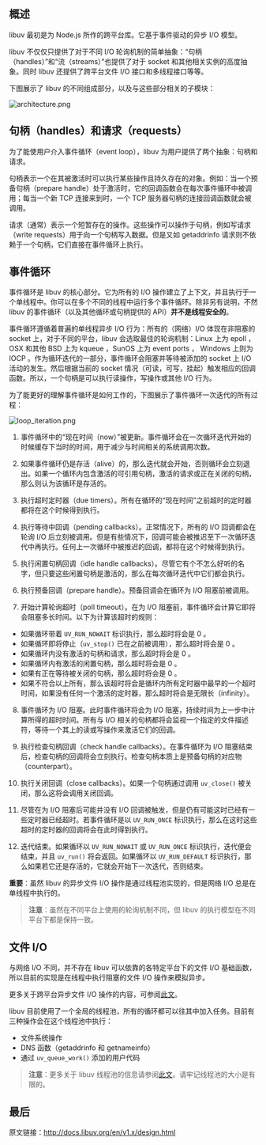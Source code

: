 ## 概述

libuv 最初是为 Node.js 所作的跨平台库。它基于事件驱动的异步 I/O 模型。

libuv 不仅仅只提供了对于不同 I/O 轮询机制的简单抽象：“句柄（handles）”和“流（streams）”也提供了对于 socket 和其他相关实例的高度抽象。同时 libuv 还提供了跨平台文件 I/O 接口和多线程接口等等。

下图展示了 libuv 的不同组成部分，以及与这些部分相关的子模块：

![architecture.png](http://dn-cnode.qbox.me/Fs3XJSgMznkpxd1Sa78Z6d42WR4J)

## 句柄（handles）和请求（requests）

为了能使用户介入事件循环（event loop），libuv 为用户提供了两个抽象：句柄和请求。

句柄表示一个在其被激活时可以执行某些操作且持久存在的对象。例如：当一个预备句柄（prepare handle）处于激活时，它的回调函数会在每次事件循环中被调用；每当一个新 TCP 连接来到时，一个 TCP 服务器句柄的连接回调函数就会被调用。

请求（通常）表示一个短暂存在的操作。这些操作可以操作于句柄，例如写请求（write requests）用于向一个句柄写入数据。但是又如 getaddrinfo 请求则不依赖于一个句柄，它们直接在事件循环上执行。

## 事件循环

事件循环是 libuv 的核心部分。它为所有的 I/O 操作建立了上下文，并且执行于一个单线程中。你可以在多个不同的线程中运行多个事件循环。除非另有说明，不然 libuv 的事件循环（以及其他循环或句柄提供的 API）**并不是线程安全的**。

事件循环遵循着普遍的单线程异步 I/O 行为：所有的（网络）I/O 体现在非阻塞的 socket 上，对于不同的平台，libuv 会选取最佳的轮询机制：Linux 上为 epoll ，OSX 和其他 BSD 上为 kqueue ，SunOS 上为 event ports ， Windows 上则为 IOCP 。作为循环迭代的一部分，事件循环会阻塞并等待被添加的 socket 上 I/O 活动的发生。然后根据当前的 socket 情况（可读，可写，挂起）触发相应的回调函数。所以，一个句柄是可以执行读操作，写操作或其他 I/O 行为。

为了能更好的理解事件循环是如何工作的，下图展示了事件循环一次迭代的所有过程：

![loop_iteration.png](http://dn-cnode.qbox.me/FrHQal5tmWUmfL3clSGaMl6Fs60r)

1. 事件循环中的“现在时间（now）”被更新。事件循环会在一次循环迭代开始的时候缓存下当时的时间，用于减少与时间相关的系统调用次数。

2. 如果事件循环仍是存活（alive）的，那么迭代就会开始，否则循环会立刻退出。如果一个循环内包含激活的可引用句柄，激活的请求或正在关闭的句柄，那么则认为该循环是存活的。

3. 执行超时定时器（due timers）。所有在循环的“现在时间”之前超时的定时器都将在这个时候得到执行。

4. 执行等待中回调（pending callbacks）。正常情况下，所有的 I/O 回调都会在轮询 I/O 后立刻被调用。但是有些情况下，回调可能会被推迟至下一次循环迭代中再执行。任何上一次循环中被推迟的回调，都将在这个时候得到执行。

5. 执行闲置句柄回调（idle handle callbacks）。尽管它有个不怎么好听的名字，但只要这些闲置句柄是激活的，那么在每次循环迭代中它们都会执行。

6. 执行预备回调（prepare handle）。预备回调会在循环为 I/O 阻塞前被调用。

7. 开始计算轮询超时（poll timeout）。在为 I/O 阻塞前，事件循环会计算它即将会阻塞多长时间。以下为计算该超时的规则：

  - 如果循环带着 `UV_RUN_NOWAIT` 标识执行，那么超时将会是 0 。
  - 如果循环即将停止（`uv_stop()` 已在之前被调用），那么超时将会是 0 。
  - 如果循环内没有激活的句柄和请求，那么超时将会是 0 。
  - 如果循环内有激活的闲置句柄，那么超时将会是 0 。
  - 如果有正在等待被关闭的句柄，那么超时将会是 0 。
  - 如果不符合以上所有，那么该超时将会是循环内所有定时器中最早的一个超时时间，如果没有任何一个激活的定时器，那么超时将会是无限长（infinity）。

8. 事件循环为 I/O 阻塞。此时事件循环将会为 I/O 阻塞，持续时间为上一步中计算所得的超时时间。所有与 I/O 相关的句柄都将会监视一个指定的文件描述符，等待一个其上的读或写操作来激活它们的回调。

9. 执行检查句柄回调（check handle callbacks）。在事件循环为 I/O 阻塞结束后，检查句柄的回调将会立刻执行。检查句柄本质上是预备句柄的对应物（counterpart）。

10. 执行关闭回调（close callbacks）。如果一个句柄通过调用 `uv_close()` 被关闭，那么这将会调用关闭回调。

11. 尽管在为 I/O 阻塞后可能并没有 I/O 回调被触发，但是仍有可能这时已经有一些定时器已经超时。若事件循环是以 `UV_RUN_ONCE` 标识执行，那么在这时这些超时的定时器的回调将会在此时得到执行。

12. 迭代结束。如果循环以 `UV_RUN_NOWAIT` 或 `UV_RUN_ONCE` 标识执行，迭代便会结束，并且 `uv_run()` 将会返回。如果循环以 `UV_RUN_DEFAULT` 标识执行，那么如果若它还是存活的，它就会开始下一次迭代，否则结束。

**重要**：虽然 libuv 的异步文件 I/O 操作是通过线程池实现的，但是网络 I/O 总是在单线程中执行的。

> **注意**：虽然在不同平台上使用的轮询机制不同，但 libuv 的执行模型在不同平台下都是保持一致。

## 文件 I/O

与网络 I/O 不同，并不存在 libuv 可以依靠的各特定平台下的文件 I/O 基础函数，所以目前的实现是在线程中执行阻塞的文件 I/O 操作来模拟异步。

更多关于跨平台异步文件 I/O 操作的内容，可参阅[此文][1]。

libuv 目前使用了一个全局的线程池，所有的循环都可以往其中加入任务。目前有三种操作会在这个线程池中执行：

  - 文件系统操作
  - DNS 函数（getaddrinfo 和 getnameinfo）
  - 通过 `uv_queue_work()` 添加的用户代码

> **注意**：更多关于 libuv 线程池的信息请参阅[此文][2]。请牢记线程池的大小是有限的。

## 最后

原文链接：http://docs.libuv.org/en/v1.x/design.html

  [1]: http://blog.libtorrent.org/2012/10/asynchronous-disk-io/
  [2]: http://docs.libuv.org/en/v1.x/threadpool.html#threadpool